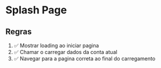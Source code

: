 # Splash Page 

## Regras

1. ✅ Mostrar loading ao iniciar pagina
2. ✅ Chamar o carregar dados da conta atual
3. ✅ Navegar para a pagina correta ao final do carregamento

